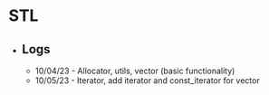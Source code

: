 # STL

- ## Logs

  - 10/04/23 - Allocator, utils, vector (basic functionality)
  - 10/05/23 - Iterator, add iterator and const_iterator for vector